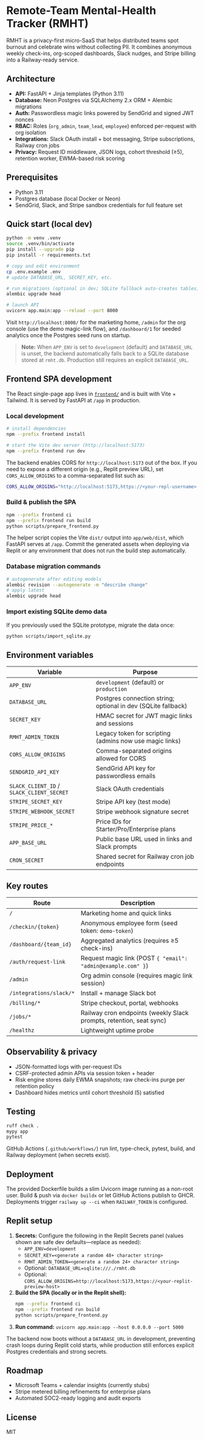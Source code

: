 # Remote-Team Mental-Health Tracker (RMHT)

RMHT is a privacy-first micro-SaaS that helps distributed teams spot burnout and celebrate wins without collecting PII. It combines anonymous weekly check-ins, org-scoped dashboards, Slack nudges, and Stripe billing into a Railway-ready service.

## Architecture

- **API:** FastAPI + Jinja templates (Python 3.11)
- **Database:** Neon Postgres via SQLAlchemy 2.x ORM + Alembic migrations
- **Auth:** Passwordless magic links powered by SendGrid and signed JWT nonces
- **RBAC:** Roles (`org_admin`, `team_lead`, `employee`) enforced per-request with org isolation
- **Integrations:** Slack OAuth install + bot messaging, Stripe subscriptions, Railway cron jobs
- **Privacy:** Request ID middleware, JSON logs, cohort threshold (≥5), retention worker, EWMA-based risk scoring

## Prerequisites

- Python 3.11
- Postgres database (local Docker or Neon)
- SendGrid, Slack, and Stripe sandbox credentials for full feature set

## Quick start (local dev)

```bash
python -m venv .venv
source .venv/bin/activate
pip install --upgrade pip
pip install -r requirements.txt

# copy and edit environment
cp .env.example .env
# update DATABASE_URL, SECRET_KEY, etc.

# run migrations (optional in dev; SQLite fallback auto-creates tables)
alembic upgrade head

# launch API
uvicorn app.main:app --reload --port 8000
```

Visit `http://localhost:8000/` for the marketing home, `/admin` for the org console (use the demo magic-link flow), and `/dashboard/1` for seeded analytics once the Postgres seed runs on startup.

> **Note:** When `APP_ENV` is set to `development` (default) and `DATABASE_URL` is unset, the backend automatically falls back to a SQLite database stored at `rmht.db`. Production still requires an explicit `DATABASE_URL`.

## Frontend SPA development

The React single-page app lives in [`frontend/`](frontend/) and is built with Vite + Tailwind. It is served by FastAPI at `/app` in production.

### Local development

```bash
# install dependencies
npm --prefix frontend install

# start the Vite dev server (http://localhost:5173)
npm --prefix frontend run dev
```

The backend enables CORS for `http://localhost:5173` out of the box. If you need to expose a different origin (e.g., Replit preview URL), set `CORS_ALLOW_ORIGINS` to a comma-separated list such as:

```bash
CORS_ALLOW_ORIGINS="http://localhost:5173,https://<your-repl-username>.<your-repl-id>.repl.co"
```

### Build & publish the SPA

```bash
npm --prefix frontend ci
npm --prefix frontend run build
python scripts/prepare_frontend.py
```

The helper script copies the Vite `dist/` output into `app/web/dist`, which FastAPI serves at `/app`. Commit the generated assets when deploying via Replit or any environment that does not run the build step automatically.

### Database migration commands

```bash
# autogenerate after editing models
alembic revision --autogenerate -m "describe change"
# apply latest
alembic upgrade head
```

### Import existing SQLite demo data

If you previously used the SQLite prototype, migrate the data once:

```bash
python scripts/import_sqlite.py
```

## Environment variables

| Variable | Purpose |
| --- | --- |
| `APP_ENV` | `development` (default) or `production` |
| `DATABASE_URL` | Postgres connection string; optional in dev (SQLite fallback) |
| `SECRET_KEY` | HMAC secret for JWT magic links and sessions |
| `RMHT_ADMIN_TOKEN` | Legacy token for scripting (admins now use magic links) |
| `CORS_ALLOW_ORIGINS` | Comma-separated origins allowed for CORS |
| `SENDGRID_API_KEY` | SendGrid API key for passwordless emails |
| `SLACK_CLIENT_ID` / `SLACK_CLIENT_SECRET` | Slack OAuth credentials |
| `STRIPE_SECRET_KEY` | Stripe API key (test mode) |
| `STRIPE_WEBHOOK_SECRET` | Stripe webhook signature secret |
| `STRIPE_PRICE_*` | Price IDs for Starter/Pro/Enterprise plans |
| `APP_BASE_URL` | Public base URL used in links and Slack prompts |
| `CRON_SECRET` | Shared secret for Railway cron job endpoints |

## Key routes

| Route | Description |
| --- | --- |
| `/` | Marketing home and quick links |
| `/checkin/{token}` | Anonymous employee form (seed token: `demo-token`) |
| `/dashboard/{team_id}` | Aggregated analytics (requires ≥5 check-ins) |
| `/auth/request-link` | Request magic link (POST `{ "email": "admin@example.com" }`) |
| `/admin` | Org admin console (requires magic link session) |
| `/integrations/slack/*` | Install + manage Slack bot |
| `/billing/*` | Stripe checkout, portal, webhooks |
| `/jobs/*` | Railway cron endpoints (weekly Slack prompts, retention, seat sync) |
| `/healthz` | Lightweight uptime probe |

## Observability & privacy

- JSON-formatted logs with per-request IDs
- CSRF-protected admin APIs via session token + header
- Risk engine stores daily EWMA snapshots; raw check-ins purge per retention policy
- Dashboard hides metrics until cohort threshold (5) satisfied

## Testing

```bash
ruff check .
mypy app
pytest
```

GitHub Actions (`.github/workflows/`) run lint, type-check, pytest, build, and Railway deployment (when secrets exist).

## Deployment

The provided Dockerfile builds a slim Uvicorn image running as a non-root user. Build & push via `docker buildx` or let GitHub Actions publish to GHCR. Deployments trigger `railway up --ci` when `RAILWAY_TOKEN` is configured.

## Replit setup

1. **Secrets:** Configure the following in the Replit Secrets panel (values shown are safe dev defaults—replace as needed):
   - `APP_ENV=development`
   - `SECRET_KEY=<generate a random 48+ character string>`
   - `RMHT_ADMIN_TOKEN=<generate a random 24+ character string>`
   - Optional: `DATABASE_URL=sqlite:///./rmht.db`
   - Optional: `CORS_ALLOW_ORIGINS=http://localhost:5173,https://<your-replit-preview-host>`
2. **Build the SPA (locally or in the Replit shell):**
   ```bash
   npm --prefix frontend ci
   npm --prefix frontend run build
   python scripts/prepare_frontend.py
   ```
3. **Run command:** `uvicorn app.main:app --host 0.0.0.0 --port 5000`

The backend now boots without a `DATABASE_URL` in development, preventing crash loops during Replit cold starts, while production still enforces explicit Postgres credentials and strong secrets.

## Roadmap

- Microsoft Teams + calendar insights (currently stubs)
- Stripe metered billing refinements for enterprise plans
- Automated SOC2-ready logging and audit exports

## License

MIT
